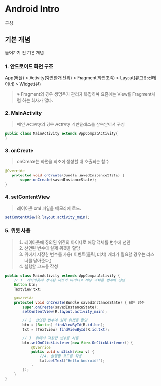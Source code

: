 # Android Intro
구성


## 기본 개념
들어가기 전 기본 개념
### 1. __안드로이드 화면 구조__
App(어플) > Activity(화면한개 단위) > Fragment(화면조각) > Layout(뷰그룹:컨테이너) > Widget(뷰)
> ※ Fragment의 경우 생명주기 관리가 복잡하여 요즘에는 View를 Fragment처럼 하는 회사가 많다.

### 2. __MainActivity__
> 메인 Activity의 경우 Activity 기반클래스를 상속받아서 구성

```java
public class MainActivity extends AppCompatActivity{
}
```

### 3. __onCreate__
> onCreate는 화면을 최초에 생성할 때 호출되는 함수

```java
@Override
   protected void onCreate(Bundle savedInstanceState) {
       super.onCreate(savedInstanceState);
}
```

### 4. __setContentView__
> 레이아웃 xml 파일을 메모리에 로드.
```java
setContentView(R.layout.activity_main);
```

### 5. __위젯 사용__
> 1. 레이아웃에 정의된 위젯의 아이디로 해당 객체를 변수에 선언</br>
> 2. 선언된 변수에 실제 위젯을 할당
> 3. 위에서 저장한 변수를 사용( 이벤트(클릭, 터치) 캐치가 필요할 경우는 리스너를 달아준다,)
> 4. 실행할 코드를 작성

```java
public class MainActivity extends AppCompatActivity {
    // 1. 레이아웃에 정의된 위젯의 아이디로 해당 객체를 변수에 선언
    Button btn;
    TextView txt;

    @Override
    protected void onCreate(Bundle savedInstanceState) { 되는 함수
        super.onCreate(savedInstanceState);
        setContentView(R.layout.activity_main);

        // 2. 선언된 변수에 실제 위젯을 할당
        btn = (Button) findViewById(R.id.btn);
        txt = (TextView) findViewById(R.id.txt);

        // 3. 위에서 저장한 변수를 사용
        btn.setOnClickListener(new View.OnClickListener() {
            @Override
            public void onClick(View v) {
                //4. 실행할 코드를 작성
                txt.setText("Hello Android!");
            }
        });
    }
}
```
